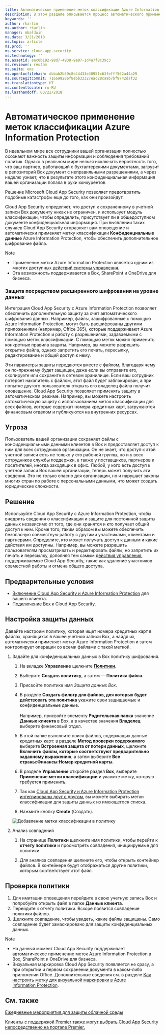 ```yaml
---
title: Автоматическое применение меток классификации Azure Information Protection | Документы Майкрософт
description: В этом разделе описывается процесс автоматического применения меток классификации Azure Information Protection в решении Microsoft Cloud App Security.
keywords: ''
author: rkarlin
ms.author: rkarlin
manager: mbaldwin
ms.date: 3/21/2018
ms.topic: article
ms.prod: ''
ms.service: cloud-app-security
ms.technology: ''
ms.assetid: eac0b192-98d7-4939-9a07-1d4a7f8c39c3
ms.reviewer: reutam
ms.suite: ems
ms.openlocfilehash: dbbab2b59c8e44433e3895fc63fefff562a44a29
ms.sourcegitcommit: 716699286f8ebb33327eac28ca9b7bf9742daf32
ms.translationtype: HT
ms.contentlocale: ru-RU
ms.lasthandoff: 03/22/2018
---
```

# <a name="automatically-apply-azure-information-protection-classification-labels"></a>Автоматическое применение меток классификации Azure Information Protection  

В идеальном мире все сотрудники вашей организации полностью осознают важность защиты информации и соблюдения требований политик. Однако в реальном мире нельзя исключать вероятность того, что ваш партнер, работающий с бухгалтерскими документами, загрузит в репозиторий Box документ с неправильными разрешениями, а через неделю узнает, что в результате этого конфиденциальная информация вашей организации попала в руки конкурентов. 

Решение Microsoft Cloud App Security позволяет предотвратить подобные катастрофы еще до того, как они произойдут.

Cloud App Security определяет, что доступ к сохраненному в учетной записи Box документу никак не ограничен, и использует модуль классификации, чтобы определить, присутствует ли в общедоступном документе конфиденциальная информация. При выявлении таких случаев Cloud App Security отправляет вам оповещение и автоматически применяет метку классификации **Конфиденциальные данные** Azure Information Protection, чтобы обеспечить дополнительное шифрование файла. 

>[!NOTE]
> - Применение метки Azure Information Protection является одним из многих доступных [действий системы управления](governance-actions.md).
> - Эта возможность поддерживается в Box, SharePoint и OneDrive для бизнеса.

### <a name="enhanced-data-level-encryption-protection"></a>Защита посредством расширенного шифрования на уровне данных

Интеграция Cloud App Security с Azure Information Protection позволяет обеспечить дополнительную защиту за счет автоматического шифрования данных. Например, файлы, зашифрованные с помощью Azure Information Protection, могут быть расшифрованы другими приложениями (например, Office 365), которые поддерживают Azure Information Protection и работу с разрешениями, задаваемыми с помощью меток классификации. С помощью меток можно применить конкретные правила защиты. Например, вы можете разрешить открытие файла, однако запретить его печать, пересылку, редактирование и общий доступ к нему. 

Эти параметры защиты передаются вместе с файлом, благодаря чему он по-прежнему будет защищен, даже если вы отправите его, скопируете или сохраните в сетевом хранилище. Если ваш сотрудник потеряет накопитель с файлом, этот файл будет заблокирован, а при попытке другого пользователя открыть его владелец файла получит оповещение. Cloud App Security позволяет применять защиту в автоматическом режиме. Например, вы можете настроить автоматическую защиту с использованием меток классификации для всех файлов, которые содержат номера кредитных карт, загружаются финансовым отделом и публикуются на внутренних ресурсах. 

## <a name="the-threat"></a>Угроза 
Пользователь вашей организации сохраняет файлы с конфиденциальными данными клиентов в Box и предоставляет доступ к ним для всех сотрудников организации. Он не знает, что доступ к этой учетной записи есть не только у его рабочей группы, но и у всех сотрудников службы поддержки, а также у поставщиков, партнеров и посетителей, иногда заходящих в офис. Любой, у кого есть доступ к учетной записи Box вашей организации, теперь может получить эти сведения. Это не только опасно для организации, но и нарушает законы многих стран по работе с персональными данными, что может создать юридические сложности.

## <a name="the-solution"></a>Решение
Используйте Cloud App Security с Azure Information Protection, чтобы внедрить сведения о классификации и защите для постоянной защиты данных независимо от того, где они хранятся и кто получает общий доступ к ним. Кроме того, таким образом вы можете обеспечить безопасную совместную работу с другими участниками, клиентами и партнерами. Определите, кто может получать доступ к данным и какие действия им доступны. Например, вы можете разрешить пользователям просматривать и редактировать файлы, но запретить их печать и пересылку, дополняя тем самым [действия управления](governance-actions.md), поддерживаемые Cloud App Security, такие как удаление участников совместной работы и отмена общего доступа.

## <a name="prerequisites"></a>Предварительные условия

- [Включение Cloud App Security и Azure Information Protection](azip-integration.md) для вашего клиента.
- [Подключение Box](connect-box-to-microsoft-cloud-app-security.md) к Cloud App Security.

## <a name="setting-up-data-protection"></a>Настройка защиты данных

Давайте настроим политику, которая ищет номера кредитных карт в файлах, хранящихся в вашей учетной записи Box, а найдя их, автоматически применяет метку Azure Information Protection и затем контролирует операции со всеми файлами с такой меткой.

1. Задайте для конфиденциальных данных в Box политику шифрования.

    1. На вкладке **Управление** щелкните [**Политики**](control-cloud-apps-with-policies.md). 
    
    2. Выберите **Создать политику**, а затем — **Политика файла**.
    
    3. Присвойте политике имя *Защита данных Box*.
    
    4. В разделе **Создать фильтр для файлов, для которых будет действовать эта политика** укажите свои защищаемые и конфиденциальные данные.<br></br>
    Например, присвойте элементу **Родительская папка** значение **Данные клиента** в Box, а в качестве значения **Владелец** выберите финансовый отдел.
    
    4. В этой папке выполните поиск файлов, содержащих данные кредитных карт: в разделе **Метод проверки содержимого** выберите **Встроенная защита от потери данных**, щелкните **Включить файлы, которые соответствуют предварительно заданному выражению**, а затем выберите **Все страны:Финансы:Номер кредитной карты**.
    
    5. В разделе **Управление** откройте раздел **Box**, выберите **Применение метки классификации** и укажите метку, которую требуется применить.
    
    6. Так как [Cloud App Security и Azure Information Protection интегрированы друг с другом](azip-integration.md), вы можете выбирать метки классификации для защиты данных из имеющегося списка.
 
    7. Нажмите кнопку **Create** (Создать). 
   
   ![Добавление метки классификации в политику](./media/aip-auto-policy.png)
     
2. Анализ совпадений
    
    1. На странице **Политики** щелкните имя политики, чтобы перейти к **отчету политики** и просмотреть совпадения, инициируемые для политики.

    2. Для анализа совпадения щелкните его, чтобы открыть контейнер файлов. В контейнере будут отображаться другие политики, которым соответствует этот файл. 
     
## <a name="validating-your-policy"></a>Проверка политики

1. Для имитации оповещения перейдите в свою учетную запись Box и попробуйте открыть файл в папке **Данные клиента**.
3. Перейдите к отчету политики. Вскоре появится совпадение политики файлов. 
4. Щелкните совпадение, чтобы увидеть, какие файлы защищены. Само совпадение будет замаскировано для защиты конфиденциальных данных. 

>[!NOTE]
> - На данный момент Cloud App Security поддерживает автоматическое применение меток Azure Information Protection в Box, SharePoint и OneDrive для бизнеса.
> - Визуальная маркировка Cloud App Security появляется не сразу, а при открытии и первом сохранении документа в каком-либо приложении Office. Дополнительные сведения см. в разделе [Как настроить метку для визуальной маркировки в Azure Information Protection](https://docs.microsoft.com/information-protection/deploy-use/configure-policy-markings#when-visual-markings-are-applied).

 ## <a name="see-also"></a>См. также  
[Ежедневные мероприятия для защиты облачной среды](daily-activities-to-protect-your-cloud-environment.md)   

[Клиенты с поддержкой Premier также могут выбрать Cloud App Security непосредственно на портале Premier.](https://premier.microsoft.com/)  
  
  